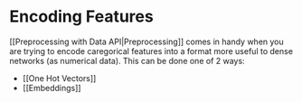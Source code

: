 # Encoding Features

[[Preprocessing with Data API|Preprocessing]] comes in handy when you are trying to encode caregorical features into a format more useful to dense networks (as numerical data). This can be done one of 2 ways:

- [[One Hot Vectors]]
- [[Embeddings]]